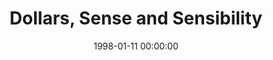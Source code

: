 ---
layout: series
series: "Dollars, Sense and Sensibility"
permalink: "/dollars,-sense-and-sensibility/"
title: Dollars, Sense and Sensibility
date: 1998-01-11 00:00:00
endDate: 1998-01-25 00:00:00
description: "How to handle our money in a way that makes sense and pleases God. "
src: "http://s3.amazonaws.com/crossroads-media/images/legacy/content/"
---